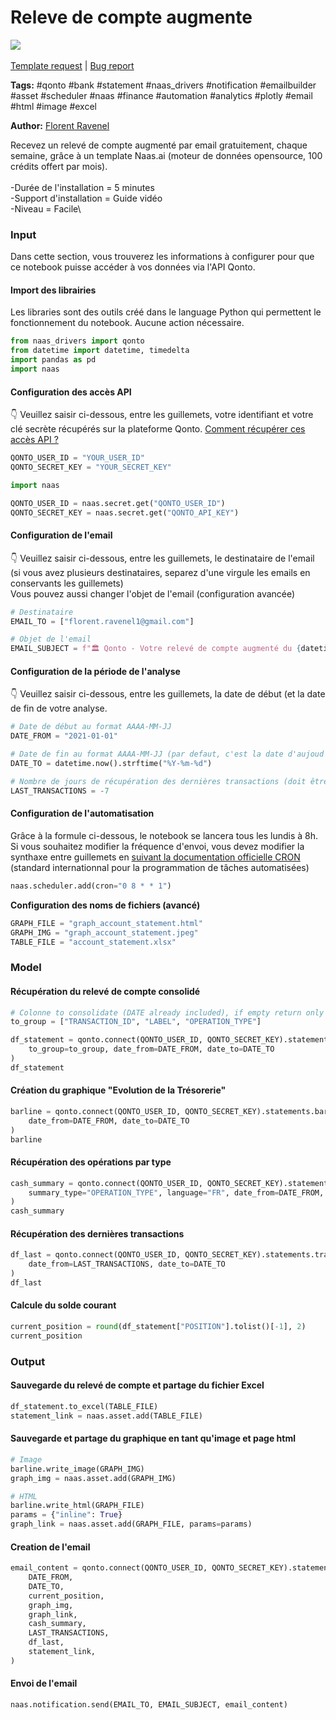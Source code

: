 # Releve de compte augmente

[![](https://naasai-public.s3.eu-west-3.amazonaws.com/open\_in\_naas.svg)](https://app.naas.ai/user-redirect/naas/downloader?url=https://raw.githubusercontent.com/jupyter-naas/awesome-notebooks/master/Qonto/Qonto\_Releve\_de\_compte\_augmente.ipynb)\
\
[Template request](https://github.com/jupyter-naas/awesome-notebooks/issues/new?assignees=\&labels=\&template=template-request.md\&title=Tool+-+Action+of+the+notebook+) | [Bug report](https://github.com/jupyter-naas/awesome-notebooks/issues/new?assignees=\&labels=bug\&template=bug\_report.md\&title=Qonto+-+Releve+de+compte+augmente:+Error+short+description)

**Tags:** #qonto #bank #statement #naas\_drivers #notification #emailbuilder #asset #scheduler #naas #finance #automation #analytics #plotly #email #html #image #excel

**Author:** [Florent Ravenel](https://www.linkedin.com/in/florent-ravenel/)

Recevez un relevé de compte augmenté par email gratuitement, chaque semaine, grâce à un template Naas.ai (moteur de données opensource, 100 crédits offert par mois).\
\
\-Durée de l'installation = 5 minutes\
\-Support d'installation = Guide vidéo\
\-Niveau = Facile\


### Input

Dans cette section, vous trouverez les informations à configurer pour que ce notebook puisse accéder à vos données via l'API Qonto.

#### Import des librairies

Les libraries sont des outils créé dans le language Python qui permettent le fonctionnement du notebook. Aucune action nécessaire.

```python
from naas_drivers import qonto
from datetime import datetime, timedelta
import pandas as pd
import naas
```

#### Configuration des accès API

👇 Veuillez saisir ci-dessous, entre les guillemets, votre identifiant et votre clé secrète récupérés sur la plateforme Qonto. [Comment récupérer ces accès API ?](https://www.notion.so/naas-official/Qonto-driver-Get-your-credentials-0cc97828b4e7467c8bfbcf704a77e5f4)

```python
QONTO_USER_ID = "YOUR_USER_ID"
QONTO_SECRET_KEY = "YOUR_SECRET_KEY"
```

```python
import naas

QONTO_USER_ID = naas.secret.get("QONTO_USER_ID")
QONTO_SECRET_KEY = naas.secret.get("QONTO_API_KEY")
```

#### Configuration de l'email

👇 Veuillez saisir ci-dessous, entre les guillemets, le destinataire de l'email (si vous avez plusieurs destinataires, separez d'une virgule les emails en conservants les guillemets)\
Vous pouvez aussi changer l'objet de l'email (configuration avancée)

```python
# Destinataire
EMAIL_TO = ["florent.ravenel1@gmail.com"]

# Objet de l'email
EMAIL_SUBJECT = f"🏛️ Qonto - Votre relevé de compte augmenté du {datetime.now().strftime('%d/%m/%Y')}"
```

#### Configuration de la période de l'analyse

👇 Veuillez saisir ci-dessous, entre les guillemets, la date de début (et la date de fin de votre analyse.

```python
# Date de début au format AAAA-MM-JJ
DATE_FROM = "2021-01-01"

# Date de fin au format AAAA-MM-JJ (par defaut, c'est la date d'aujoud'hui qui est selectionnée)
DATE_TO = datetime.now().strftime("%Y-%m-%d")

# Nombre de jours de récupération des dernières transactions (doit être un chiffre négatif)
LAST_TRANSACTIONS = -7
```

#### Configuration de l'automatisation

Grâce à la formule ci-dessous, le notebook se lancera tous les lundis à 8h.\
Si vous souhaitez modifier la fréquence d'envoi, vous devez modifier la synthaxe entre guillemets en [suivant la documentation officielle CRON](https://crontab.guru/) (standard internationnal pour la programmation de tâches automatisées)

```python
naas.scheduler.add(cron="0 8 * * 1")
```

**Configuration des noms de fichiers (avancé)**

```python
GRAPH_FILE = "graph_account_statement.html"
GRAPH_IMG = "graph_account_statement.jpeg"
TABLE_FILE = "account_statement.xlsx"
```

### Model

#### Récupération du relevé de compte consolidé

```python
# Colonne to consolidate (DATE already included), if empty return only DATE, AMOUNT, POSITION
to_group = ["TRANSACTION_ID", "LABEL", "OPERATION_TYPE"]

df_statement = qonto.connect(QONTO_USER_ID, QONTO_SECRET_KEY).statements.get(
    to_group=to_group, date_from=DATE_FROM, date_to=DATE_TO
)
df_statement
```

#### Création du graphique "Evolution de la Trésorerie"

```python
barline = qonto.connect(QONTO_USER_ID, QONTO_SECRET_KEY).statements.barline(
    date_from=DATE_FROM, date_to=DATE_TO
)
barline
```

#### Récupération des opérations par type

```python
cash_summary = qonto.connect(QONTO_USER_ID, QONTO_SECRET_KEY).statements.summary(
    summary_type="OPERATION_TYPE", language="FR", date_from=DATE_FROM, date_to=DATE_TO
)
cash_summary
```

#### Récupération des dernières transactions

```python
df_last = qonto.connect(QONTO_USER_ID, QONTO_SECRET_KEY).statements.transactions(
    date_from=LAST_TRANSACTIONS, date_to=DATE_TO
)
df_last
```

#### Calcule du solde courant

```python
current_position = round(df_statement["POSITION"].tolist()[-1], 2)
current_position
```

### Output

#### Sauvegarde du relevé de compte et partage du fichier Excel

```python
df_statement.to_excel(TABLE_FILE)
statement_link = naas.asset.add(TABLE_FILE)
```

#### Sauvegarde et partage du graphique en tant qu'image et page html

```python
# Image
barline.write_image(GRAPH_IMG)
graph_img = naas.asset.add(GRAPH_IMG)

# HTML
barline.write_html(GRAPH_FILE)
params = {"inline": True}
graph_link = naas.asset.add(GRAPH_FILE, params=params)
```

#### Creation de l'email

```python
email_content = qonto.connect(QONTO_USER_ID, QONTO_SECRET_KEY).statements.email(
    DATE_FROM,
    DATE_TO,
    current_position,
    graph_img,
    graph_link,
    cash_summary,
    LAST_TRANSACTIONS,
    df_last,
    statement_link,
)
```

#### Envoi de l'email

```python
naas.notification.send(EMAIL_TO, EMAIL_SUBJECT, email_content)
```
